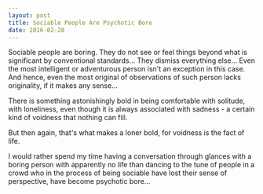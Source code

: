 ```yaml
---
layout: post
title: Sociable People Are Psychotic Bore
date: 2016-02-28
---
```

Sociable people are boring. They do not see or feel things beyond what is significant by conventional standards... They dismiss everything else... Even the most intelligent or adventurous person isn't an exception in this case. And hence, even the most original of observations of such person lacks originality, if it makes any sense...

There is something astonishingly bold in being comfortable with solitude, with loneliness, even though it is always associated with sadness - a certain kind of voidness that nothing can fill.

But then again, that's what makes a loner bold, for voidness is the fact of life.

I would rather spend my time having a conversation through glances with a boring person with apparently no life than dancing to the tune of people in a crowd who in the process of being sociable have lost their sense of perspective, have become psychotic bore...
